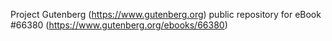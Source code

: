 Project Gutenberg (https://www.gutenberg.org) public repository for
eBook #66380 (https://www.gutenberg.org/ebooks/66380)
